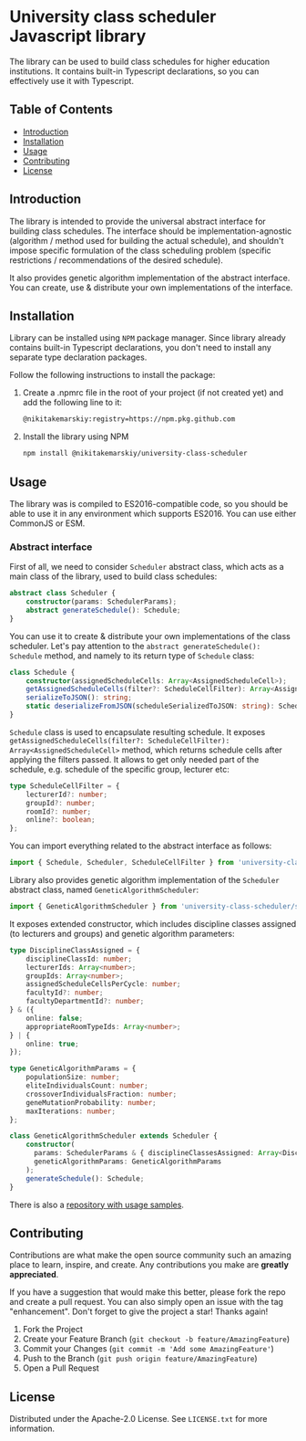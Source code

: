 # University class scheduler Javascript library

The library can be used to build class schedules for higher education institutions. It contains built-in Typescript declarations, so you can effectively use it with Typescript.

## Table of Contents

- [Introduction](#introduction)
- [Installation](#installation)
- [Usage](#usage)
- [Contributing](#contributing)
- [License](#license)

## Introduction

The library is intended to provide the universal abstract interface for building class schedules. The interface should be implementation-agnostic (algorithm / method used for building the actual schedule), and shouldn't impose specific formulation of the class scheduling problem (specific restrictions / recommendations of the desired schedule).

It also provides genetic algorithm implementation of the abstract interface. You can create, use & distribute your own implementations of the interface.

## Installation

Library can be installed using `NPM` package manager. Since library already contains built-in Typescript declarations, you don't need to install any separate type declaration packages.

Follow the following instructions to install the package:

1. Create a .npmrc file in the root of your project (if not created yet) and add the following line to it:
   ```sh
   @nikitakemarskiy:registry=https://npm.pkg.github.com
   ```
2. Install the library using NPM
   ```sh
   npm install @nikitakemarskiy/university-class-scheduler
   ```

## Usage

The library was is compiled to ES2016-compatible code, so you should be able to use it in any environment which supports ES2016. You can use either CommonJS or ESM.

### Abstract interface

First of all, we need to consider `Scheduler` abstract class, which acts as a main class of the library, used to build class schedules:
```typescript
abstract class Scheduler {
    constructor(params: SchedulerParams);
    abstract generateSchedule(): Schedule;
}
```

You can use it to create & distribute your own implementations of the class scheduler. Let's pay attention to the `abstract generateSchedule(): Schedule` method, and namely to its return type of `Schedule` class:
```typescript
class Schedule {
    constructor(assignedScheduleCells: Array<AssignedScheduleCell>);
    getAssignedScheduleCells(filter?: ScheduleCellFilter): Array<AssignedScheduleCell>;
    serializeToJSON(): string;
    static deserializeFromJSON(scheduleSerializedToJSON: string): Schedule;
}
```

`Schedule` class is used to encapsulate resulting schedule. It exposes `getAssignedScheduleCells(filter?: ScheduleCellFilter): Array<AssignedScheduleCell>` method, which returns schedule cells after applying the filters passed. It allows to get only needed part of the schedule, e.g. schedule of the specific group, lecturer etc:
```typescript
type ScheduleCellFilter = {
    lecturerId?: number;
    groupId?: number;
    roomId?: number;
    online?: boolean;
};
```

You can import everything related to the abstract interface as follows:
```typescript
import { Schedule, Scheduler, ScheduleCellFilter } from 'university-class-scheduler';
```

Library also provides genetic algorithm implementation of the `Scheduler` abstract class, named `GeneticAlgorithmScheduler`:
```typescript
import { GeneticAlgorithmScheduler } from 'university-class-scheduler/schedulers/genetic-algorithm';
```

It exposes extended constructor, which includes discipline classes assigned (to lecturers and groups) and genetic algorithm parameters:
```typescript
type DisciplineClassAssigned = {
    disciplineClassId: number;
    lecturerIds: Array<number>;
    groupIds: Array<number>;
    assignedScheduleCellsPerCycle: number;
    facultyId?: number;
    facultyDepartmentId?: number;
} & ({
    online: false;
    appropriateRoomTypeIds: Array<number>;
} | {
    online: true;
});

type GeneticAlgorithmParams = {
    populationSize: number;
    eliteIndividualsCount: number;
    crossoverIndividualsFraction: number;
    geneMutationProbability: number;
    maxIterations: number;
};

class GeneticAlgorithmScheduler extends Scheduler {
    constructor(
      params: SchedulerParams & { disciplineClassesAssigned: Array<DisciplineClassAssigned> },
      geneticAlgorithmParams: GeneticAlgorithmParams
    );
    generateSchedule(): Schedule;
}
```

There is also a [repository with usage samples](https://github.com/NikitaKemarskiy/university-class-scheduler-samples).
## Contributing

Contributions are what make the open source community such an amazing place to learn, inspire, and create. Any contributions you make are **greatly appreciated**.

If you have a suggestion that would make this better, please fork the repo and create a pull request. You can also simply open an issue with the tag "enhancement".
Don't forget to give the project a star! Thanks again!

1. Fork the Project
2. Create your Feature Branch (`git checkout -b feature/AmazingFeature`)
3. Commit your Changes (`git commit -m 'Add some AmazingFeature'`)
4. Push to the Branch (`git push origin feature/AmazingFeature`)
5. Open a Pull Request

## License

Distributed under the Apache-2.0 License. See `LICENSE.txt` for more information.
